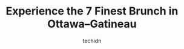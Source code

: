 ---
layout: ampstory
image: https://i0.wp.com/www.auto.or.id/wp-content/uploads/2023/06/bennys-bistro-0-ottawa-gatineau-1686322948.jpeg?resize=640,853
author: techidn
featured: false
description: Ottawa–Gatineau, Ontario / Quebec, Canada is a haven for Brunch enthusiasts, boasting an impressive array of 7 top-notch establishments. Whether youre a seasoned connoisseur or simply cur
title: Experience the 7 Finest Brunch in Ottawa–Gatineau
cover:
   title: Experience the 7 Finest Brunch in Ottawa–Gatineau
   subtitle: AUTO.OR.ID
   background: https://www.auto.or.id/wp-content/uploads/2023/06/bennys-bistro-0-ottawa-gatineau-1686322948.jpeg

pages: 
 - layout: thirds
   top: <h1>#1 Restaurant La Créppa</h1>
   bottom: "<p>Breakfast and brunch place.This is my second time here and the food is still quite well prepared.   Although this time the service is much better as there were not as man</p>"
   background: https://www.auto.or.id/wp-content/uploads/2023/06/bennys-bistro-1-ottawa-gatineau-1686322949.jpeg
   backgroundblur: true
 - layout: thirds
   top: <h1>#2 Metropolitain Brasserie Restaurant</h1>
   bottom: "<p>700 Sussex Dr, Ottawa, ON K1N 1K4, Canada</p>"
   background: https://www.auto.or.id/wp-content/uploads/2023/06/bennys-bistro-2-ottawa-gatineau-1686322950.jpeg
   cta:
      link: https://www.auto.or.id/experience-the-7-finest-brunch-in-ottawa-gatineau/
      text: Experience the 7 Finest Brunch in Ottawa–Gatineau
 - layout: thirds
   top: <h1>#3 Allô! Mon Coco Gatineau I Restaurant déjeuner I Brunch</h1>
   bottom: "<p>1100 Bd Maloney O, Gatineau, QC J8T 6G3, Canada</p>"
   background: https://images.unsplash.com/photo-1619843810550-d7ba538ea44f?ixlib=rb-4.0.3&ixid=MnwxMjA3fDB8MHxwaG90by1wYWdlfHx8fGVufDB8fHx8&auto=format&fit=crop&w=640&h=853&q=80
   cta:
      link: https://www.auto.or.id/experience-the-7-finest-brunch-in-ottawa-gatineau/
      text: Experience the 7 Finest Brunch in Ottawa–Gatineau
 - layout: thirds
   top: <h1>#4 Cora déjeuners</h1>
   bottom: "<p>200 Bd Gréber, Gatineau, QC J8T 6K2, Canada</p>"
   background: https://images.unsplash.com/photo-1525609004556-c46c7d6cf023?ixlib=rb-4.0.3&ixid=MnwxMjA3fDB8MHxwaG90by1wYWdlfHx8fGVufDB8fHx8&auto=format&fit=crop&w=640&h=853&q=80
   cta:
      link: https://www.auto.or.id/experience-the-7-finest-brunch-in-ottawa-gatineau/
      text: Experience the 7 Finest Brunch in Ottawa–Gatineau
 - layout: thirds
   top: <h1>#5 Bistro Coqlicorne</h1>
   bottom: "<p>59 Rue Laval, Gatineau, QC J8X 3H1, Canada</p>"
   background: https://images.unsplash.com/photo-1614905218621-99262ff8f8e1?ixlib=rb-4.0.3&ixid=MnwxMjA3fDB8MHxwaG90by1wYWdlfHx8fGVufDB8fHx8&auto=format&fit=crop&w=640&h=853&q=80
   cta:
      link: https://www.auto.or.id/experience-the-7-finest-brunch-in-ottawa-gatineau/
      text: Experience the 7 Finest Brunch in Ottawa–Gatineau
 - layout: thirds
   top: <h1>#6 Saint-Eloi Café Bistro</h1>
   bottom: "<p>100 Rue Atawe, Gatineau, QC J8Y 6V8, Canada</p>"
   background: https://images.unsplash.com/photo-1568616389075-7ec27e747c9a?ixlib=rb-4.0.3&ixid=MnwxMjA3fDB8MHxwaG90by1wYWdlfHx8fGVufDB8fHx8&auto=format&fit=crop&w=640&h=853&q=80
   cta:
      link: https://www.auto.or.id/experience-the-7-finest-brunch-in-ottawa-gatineau/
      text: Experience the 7 Finest Brunch in Ottawa–Gatineau
 - layout: thirds
   top: <h1>#7 Jax</h1>
   bottom: "<p>479 Bronson Ave, Ottawa, ON K1N 8N8, Canada</p>"
   background: https://images.unsplash.com/photo-1546750921-ce6cc9add92f?ixlib=rb-4.0.3&ixid=MnwxMjA3fDB8MHxwaG90by1wYWdlfHx8fGVufDB8fHx8&auto=format&fit=crop&w=640&h=853&q=80
   cta:
      link: https://www.auto.or.id/experience-the-7-finest-brunch-in-ottawa-gatineau/
      text: Experience the 7 Finest Brunch in Ottawa–Gatineau
 - layout: thirds
   middle: Continue reading...
   background: https://images.unsplash.com/photo-1614687153862-b0e115ebcef1?ixlib=rb-4.0.3&ixid=MnwxMjA3fDB8MHxwaG90by1wYWdlfHx8fGVufDB8fHx8&auto=format&fit=crop&w=640&h=853&q=80
   cta:
      link: https://www.auto.or.id/experience-the-7-finest-brunch-in-ottawa-gatineau/
      text: Experience the 7 Finest Brunch in Ottawa–Gatineau

---